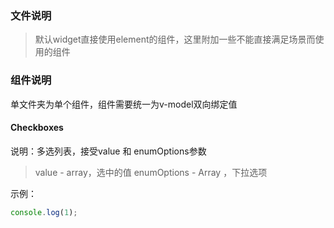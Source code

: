 ### 文件说明
> 默认widget直接使用element的组件，这里附加一些不能直接满足场景而使用的组件

### 组件说明
单文件夹为单个组件，组件需要统一为v-model双向绑定值

#### Checkboxes
说明：多选列表，接受value 和 enumOptions参数
> value - array，选中的值
> enumOptions - Array ，下拉选项

示例：
```js
console.log(1);
```
